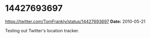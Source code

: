 # 14427693697
https://twitter.com/TomFrankly/status/14427693697
**Date:** 2010-05-21

Testing out Twitter's location tracker.
